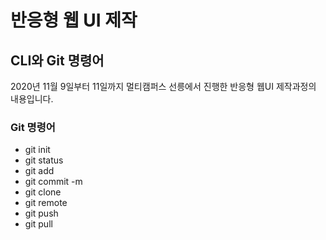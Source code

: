 #  반응형 웹 UI 제작
## CLI와 Git 명령어
2020년 11월 9일부터 11일까지 멀티캠퍼스 선릉에서 진행한 반응형 웹UI 제작과정의 내용입니다.

###  Git 명령어
- git init
- git status
- git add
- git commit -m
- git clone
- git remote
- git push
- git pull
